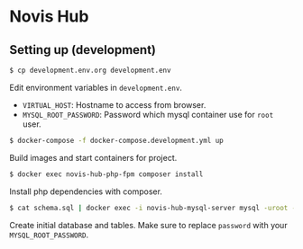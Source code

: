 # Novis Hub

## Setting up (development)

``` bash
$ cp development.env.org development.env
```

Edit environment variables in `development.env`.

- `VIRTUAL_HOST`: Hostname to access from browser.
- `MYSQL_ROOT_PASSWORD`: Password which mysql container use for `root` user.


``` bash
$ docker-compose -f docker-compose.development.yml up
```

Build images and start containers for project.

``` bash
$ docker exec novis-hub-php-fpm composer install
```

Install php dependencies with composer.

``` bash
$ cat schema.sql | docker exec -i novis-hub-mysql-server mysql -uroot -ppassword
```

Create initial database and tables.
Make sure to replace `password` with your `MYSQL_ROOT_PASSWORD`.

